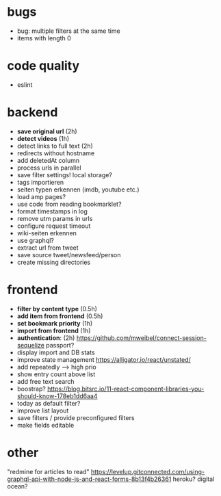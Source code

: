 # bugs

- bug: multiple filters at the same time
- items with length 0

# code quality

- eslint

# backend

- **save original url** (2h)
- **detect videos** (1h)
- detect links to full text (2h)
- redirects without hostname
- add deletedAt column
- process urls in parallel
- save filter settings! local storage?
- tags importieren
- seiten typen erkennen (imdb, youtube etc.)
- load amp pages?
- use code from reading bookmarklet?
- format timestamps in log
- remove utm params in urls
- configure request timeout
- wiki-seiten erkennen
- use graphql?
- extract url from tweet
- save source tweet/newsfeed/person
- create missing directories

# frontend

- **filter by content type** (0.5h)
- **add item from frontend** (0.5h)
- **set bookmark priority** (1h)
- **import from frontend** (1h)
- **authentication**: (2h)
https://github.com/mweibel/connect-session-sequelize
passport?
- display import and DB stats
- improve state management
https://alligator.io/react/unstated/
- add repeatedly --> high prio
- show entry count above list
- add free text search
- boostrap?
https://blog.bitsrc.io/11-react-component-libraries-you-should-know-178eb1dd6aa4
- today as default filter?
- improve list layout
- save filters / provide preconfigured filters
- make fields editable

# other

"redmine for articles to read"
https://levelup.gitconnected.com/using-graphql-api-with-node-js-and-react-forms-8b13f4b26361
heroku? digital ocean?
